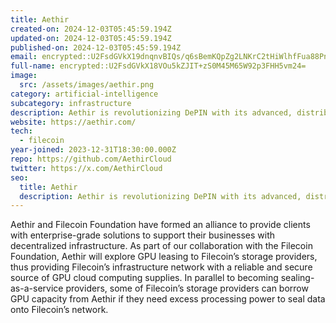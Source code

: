```yaml
---
title: Aethir
created-on: 2024-12-03T05:45:59.194Z
updated-on: 2024-12-03T05:45:59.194Z
published-on: 2024-12-03T05:45:59.194Z
email: encrypted::U2FsdGVkX19dnqnvBIQs/q6sBemKQpZg2LNKrC2tHiWlhfFua88PnssbxH6Jj1a2
full-name: encrypted::U2FsdGVkX18VOu5kZJIT+zS0M45M65W92p3FHH5vm24=
image:
  src: /assets/images/aethir.png
category: artificial-intelligence
subcategory: infrastructure
description: Aethir is revolutionizing DePIN with its advanced, distributed enterprise-grade GPU-based compute infrastructure tailored for AI and gaming.
website: https://aethir.com/
tech:
  - filecoin
year-joined: 2023-12-31T18:30:00.000Z
repo: https://github.com/AethirCloud
twitter: https://x.com/AethirCloud
seo:
  title: Aethir
  description: Aethir is revolutionizing DePIN with its advanced, distributed enterprise-grade GPU-based compute infrastructure tailored for AI and gaming.
---
```


Aethir and Filecoin Foundation have formed an alliance to provide clients with enterprise-grade solutions to support their businesses with decentralized infrastructure. As part of our collaboration with the Filecoin Foundation, Aethir will explore GPU leasing to Filecoin’s storage providers, thus providing Filecoin’s infrastructure network with a reliable and secure source of GPU cloud computing supplies. In parallel to becoming sealing-as-a-service providers, some of Filecoin’s storage providers can borrow GPU capacity from Aethir if they need excess processing power to seal data onto Filecoin’s network.
